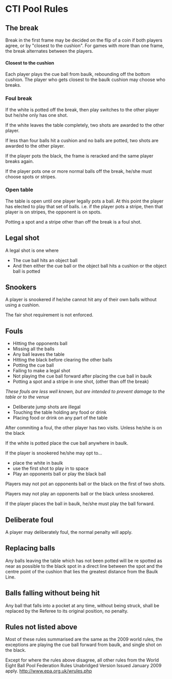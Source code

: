# CTI Pool Rules

## The break
Break in the first frame may be decided on the flip of a coin if both players agree, or by "closest to the cushion".
For games with more than one frame, the break alternates between the players.

#### Closest to the cushion

Each player plays the cue ball from baulk, rebounding off the bottom cushion. The player who gets closest to the baulk cushion may choose who breaks.

### Foul break

If the white is potted off the break, then play switches to the other player but he/she only has one shot.

If the white leaves the table completely, two shots are awarded to the other player.

If less than four balls hit a cushion and no balls are potted, two shots are awarded to the other player.

If the player pots the black, the frame is reracked and the same player breaks again.

If the player pots one or more normal balls off the break, he/she must choose spots or stripes.

### Open table

The table is open until one player legally pots a ball.  At this point the player has elected to play that set of balls. i.e. if the player pots a stripe, then that player is on stripes, the opponent is on spots.

Potting a spot and a stripe other than off the break is a foul shot.

## Legal shot
A legal shot is one where
 - The cue ball hits an object ball 
 - And then either the cue ball or the object ball hits a cushion or the object ball is potted

## Snookers
A player is snookered if he/she cannot hit any of their own balls without using a cushion.

The fair shot requirement is not enforced.

## Fouls
 - Hitting the opponents ball
 - Missing all the balls
 - Any ball leaves the table
 - Hitting the black before clearing the other balls
 - Potting the cue ball
 - Failing to make a legal shot
 - Not playing the cue ball forward after placing the cue ball in baulk
 - Potting a spot and a stripe in one shot, (other than off the break)
  
*These fouls are less well known, but are intended to prevent damage to the table or to the venue*
 - Deliberate jump shots are illegal
 - Touching the table holding any food or drink
 - Placing food or drink on any part of the table

After commiting a foul, the other player has two visits.  Unless he/she is on the black

If the white is potted place the cue ball anywhere in baulk.

If the player is snookered he/she may opt to...
 - place the white in baulk
 - use the first shot to play in to space
 - Play an opponents ball or play the black ball

Players may not pot an opponents ball or the black on the first of two shots.

Players may not play an opponents ball or the black unless snookered.

If the player places the ball in baulk, he/she must play the ball forward.


## Deliberate foul
A player may deliberately foul, the normal penalty will apply.

## Replacing balls

Any balls leaving the table which has not been potted will be re spotted as near as possible to the black spot in a direct line between the spot and the centre point of the cushion that lies the greatest distance from the Baulk Line.

## Balls falling without being hit

Any ball that falls into a pocket at any time, without being struck, shall be replaced by the Referee to its original position, no penalty. 

## Rules not listed above

Most of these rules summarised are the same as the 2009 world rules, the exceptions are playing the cue ball forward from baulk, and single shot on the black.

Except for where the rules above disagree, all other rules from the World Eight Ball Pool Federation Rules Unabridged Version Issued January 2009 apply. http://www.epa.org.uk/wrules.php


